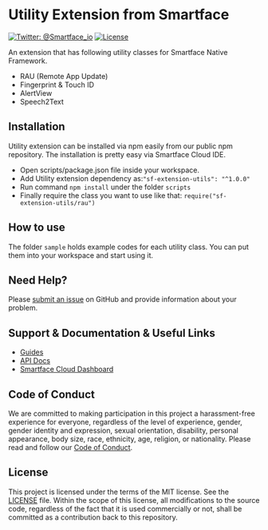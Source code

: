 # Utility Extension from Smartface
[![Twitter: @Smartface_io](https://img.shields.io/badge/contact-@Smartface_io-blue.svg?style=flat)](https://twitter.com/smartface_io)
[![License](https://img.shields.io/badge/license-MIT-green.svg?style=flat)](https://raw.githubusercontent.com/smartface/sf-extension-utils/master/LICENSE)

An extension that has following utility classes for Smartface Native Framework.
- RAU (Remote App Update)
- Fingerprint & Touch ID
- AlertView
- Speech2Text

## Installation
Utility extension can be installed via npm easily from our public npm repository. The installation is pretty easy via Smartface Cloud IDE.

- Open scripts/package.json file inside your workspace.
- Add Utility extension dependency as:`"sf-extension-utils": "^1.0.0"`
- Run command `npm install` under the folder `scripts`
- Finally require the class you want to use like that: `require("sf-extension-utils/rau")`

## How to use
The folder `sample` holds example codes for each utility class. You can put them into your workspace and start using it.

## Need Help?

Please [submit an issue](https://github.com/smartface/sf-extension-utils/issues) on GitHub and provide information about your problem.

## Support & Documentation & Useful Links
- [Guides](https://developer.smartface.io/)
- [API Docs](http://ref.smartface.io/)
- [Smartface Cloud Dashboard](https://cloud.smartface.io)

## Code of Conduct
We are committed to making participation in this project a harassment-free experience for everyone, regardless of the level of experience, gender, gender identity and expression, sexual orientation, disability, personal appearance, body size, race, ethnicity, age, religion, or nationality.
Please read and follow our [Code of Conduct](https://github.com/smartface/sf-extension-utils/blob/master/CODE_OF_CONDUCT.md).

## License

This project is licensed under the terms of the MIT license. See the [LICENSE](https://raw.githubusercontent.com/smartface/sf-extension-utils/master/LICENSE) file. Within the scope of this license, all modifications to the source code, regardless of the fact that it is used commercially or not, shall be committed as a contribution back to this repository.
